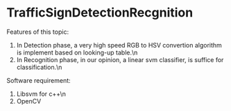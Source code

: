 TrafficSignDetectionRecgnition
==============================
Features of this topic:

  1) In Detection phase, a very high speed RGB to HSV convertion algorithm is implement based on looking-up table.\n
  2) In Recognition phase, in our opinion, a linear svm classifier, is suffice for classification.\n

Software requirement:

  1) Libsvm for c++\n
  2) OpenCV
